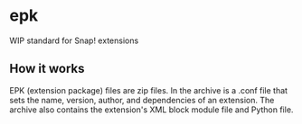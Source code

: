epk
===

WIP standard for Snap! extensions


How it works
------------

EPK (extension package) files are zip files. In the archive is a .conf file that sets the name, version, author, and dependencies of an extension. The archive also contains the extension's XML block module file and Python file.
